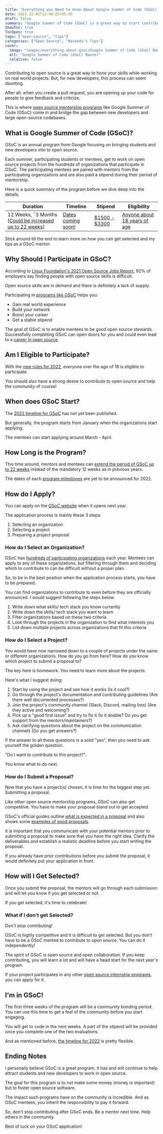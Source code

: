 ```yaml
---
title: "Everything you Need to Know About Google Summer of Code (GSoC): Important Dates, Eligibility, Application, Getting Selected and Other Tips"
date: 2021-12-02T12:49:25+05:30
draft: false
summary: "Google Summer of Code (GSoC) is a great way to start contributing to open source while getting paid to do so. This article dives deep into everything GSoC from the application procedure to tips from real experience on being successful"
ShowToc: true
TocOpen: true
tags: ["open-source", "tips"]
categories: ["Open Source", "Navendu's Tips"]
cover:
  image: "images/everything-about-gsoc/Google Summer of Code (GSoC) Banner.png"
  alt: "Google Summer of Code (GSoC) Banner"
  relative: false
---
```


Contributing to open source is a great way to hone your skills while working on real world projects. But, for new developers, this process can seem daunting.

After all, when you create a pull request, you are opening up your code for people to give feedback and criticize.

This is where [open source mentorship programs](../open-source-internship-programs) like Google Summer of Code (GSoC) come in and bridge the gap between new developers and large open-source codebases.

## What is Google Summer of Code (GSoC)?

GSoC is an annual program from Google focusing on bringing students and new developers into to open source.

Each summer, participating students or mentees, get to work on open source projects from the hundreds of organizations that participate in GSoC. The participating mentees are paired with mentors from the participating organizations and are also paid a stipend during their period of mentorship.

Here is a quick summary of the program before we dive deep into the details.

| Duration                                                                                                                                       | Timeline                                                                      | Stipend                                                                                                    | Eligibility                                                                                                            |
| ---------------------------------------------------------------------------------------------------------------------------------------------- | ----------------------------------------------------------------------------- | ---------------------------------------------------------------------------------------------------------- | ---------------------------------------------------------------------------------------------------------------------- |
| 12 Weeks, ˜3 Months ([Could be increased up to 22 weeks](https://opensource.googleblog.com/2021/11/expanding-google-summer-of-code-in-2022.html)) | [Dates coming soon!](https://developers.google.com/open-source/gsoc/timeline) | [$1500 - $3300](https://developers.google.com/open-source/gsoc/help/student-stipends#total_stipend_amount) | [Anyone about 18 years of age](https://opensource.googleblog.com/2021/11/expanding-google-summer-of-code-in-2022.html) |

Stick around till the end to learn more on how you can get selected and my tips as a GSoC mentor.

## Why Should I Participate in GSoC?

According to [Linux Foundation's 2021 Open Source Jobs Report](https://www.linuxfoundation.org/tools/the-2021-open-source-jobs-report/), 92% of employers say finding people with open source skills is difficult.

Open source skills are in demand and there is definitely a lack of supply.

Participating in [programs like GSoC](../open-source-internship-programs) helps you:

* Gain real world experience
* Build your network
* Boost your career
* Get a stable stipend

The goal of GSoC is to enable mentees to be good open source stewards. Successfully completing GSoC can open doors for you and could even lead to a [career in open source](../building-your-career-in-open-source).

## Am I Eligible to Participate?

With the [new rules for 2022](https://opensource.googleblog.com/2021/11/expanding-google-summer-of-code-in-2022.html), everyone over the age of 18 is eligible to participate.

You should also have a strong desire to contribute to open source and help the community of course!

## When does GSoC Start?

The [2022 timeline for GSoC](https://developers.google.com/open-source/gsoc/timeline) has not yet been published.

But generally, the program starts from January when the organizations start applying.

The mentees can start applying around March - April.

## How Long is the Program?

This time around, mentors and mentees can [extend the period of GSoC up to 22 weeks](https://opensource.googleblog.com/2021/11/expanding-google-summer-of-code-in-2022.html) instead of the mandatory 12 weeks as in previous years.

The dates of each [program milestones](https://developers.google.com/open-source/gsoc/timeline) are yet to be announced for 2022.

## How do I Apply?

You can apply on the [GSoC website](https://summerofcode.withgoogle.com/) when it opens next year.

The application process is mainly these 3 steps:

1. Selecting an organization
2. Selecting a project
3. Preparing a project proposal

### How do I Select an Organization?

GSoC has [hundreds of participating organizations](https://summerofcode.withgoogle.com/archive/2021/organizations/) each year. Mentees can apply to any of these organizations, but filtering through them and deciding which to contribute to can be difficult without a proper plan.

So, to be in the best position when the application process starts, you have to be prepared.

You can find organizations to contribute to even before they are officially announced. I would suggest following the steps below.

1. Write down what skills/ tech stack you know currently
2. Write down the skills/ tech stack you want to learn
3. Filter organizations based on these two criteria
4. Look through the projects in the organization to find what interests you
5. List down multiple projects across organizations that fit this criteria

### How do I Select a Project?

You would have now narrowed down to a couple of projects under the same or different organizations. How do you go from here? How do you know which project to submit a proposal to?

The key here is homework. You need to learn more about the projects.

Here's what I suggest doing:

1. Start by using the project and see how it works (Is it cool?)
2. Go through the project's documentation and contributing guidelines (Are there well documented processes?)
3. Join the project's community channel (Slack, Discord, mailing lists) (Are they active and welcoming?)
4. Pick up a "good first issue" and try to fix it (Is it doable? Do you get support from the mentors/maintainers?)
5. Ask clarifying questions about the project on the communication channels (Do you get answers?)

If the answer to all these questions is a solid "yes", then you need to ask yourself the golden question.

"Do I want to contribute to this project?".

You know what to do next.

### How do I Submit a Proposal?

Now that you have a project(s) chosen, it is time for the biggest step yet. Submitting a proposal.

Like other open source mentorship programs, GSoC can also get competitive. You have to make your proposal stand out to get accepted.

GSoC's official guides outline [what is expected in a proposal](https://google.github.io/gsocguides/student/writing-a-proposal#elements-of-a-quality-proposal) and also shows some [examples of good proposals](https://google.github.io/gsocguides/student/proposal-example-1).

It is important that you communicate with your potential mentors prior to submitting a proposal to make sure that you have the right idea. Clarify the deliverables and establish a realistic deadline before you start writing the proposal.

If you already have prior contributions before you submit the proposal, it would definitely put your application in front.

## How will I Get Selected?

Once you submit the proposal, the mentors will go through each submission and will let you know if you get selected or not.

If you get selected, it's time to celebrate!

### What if I don't get Selected?

Don't stop contributing!

GSoC is highly competitive and it is difficult to get selected. But you don't have to be a GSoC mentee to contribute to open source. You can do it independently!

The spirit of GSoC is open source and open collaboration. If you keep contributing, you will learn a lot and will have a head start for the next year's program.

If your project participates in any other [open source internship programs](../open-source-internship-programs), you can apply for it.

## I'm in GSoC!

The first three weeks of the program will be a community bonding period. You can use this time to get a feel of the community before you start engaging.

You will get to code in the next weeks. A part of the stipend will be provided once you complete one of the two evaluations.

And as mentioned before, [the timeline for 2022](#how-long-is-the-program) is pretty flexible.

## Ending Notes

I personally believe GSoC is a great program. It has and will continue to help attract students and new developers to work in open source.

The goal for this program is to not make some money (money is important) but to foster open source software.

The impact such programs have on the community is incredible. And as GSoC mentees, you inherit the responsibility to pay it forward.

So, don't stop contributing after GSoC ends. Be a mentor next time. Help others in the community.

Best of luck on your GSoC application!
